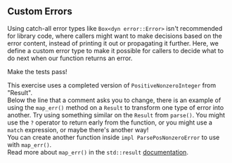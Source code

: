 ## Custom Errors

Using catch-all error types like `Box<dyn error::Error>` isn't recommended
for library code, where callers might want to make decisions based on the
error content, instead of printing it out or propagating it further. Here,
we define a custom error type to make it possible for callers to decide
what to do next when our function returns an error.

Make the tests pass!

<div class="hint">This exercise uses a completed version of <code>PositiveNonzeroInteger</code> from
"Result".</div>

<div class="hint">Below the line that a comment asks you to change, there is an example of using
the <code>map_err()</code> method on a <code>Result</code> to transform one type of error into
another. Try using something similar on the <code>Result</code> from <code>parse()</code>. You
might use the <code>?</code> operator to return early from the function, or you might
use a <code>match</code> expression, or maybe there's another way!</div>

<div class="hint">You can create another function inside <code>impl ParsePosNonzeroError</code> to use
with <code>map_err()</code>.</div>

<div class="hint">Read more about <code>map_err()</code> in the <code>std::result</code> <a href="https://doc.rust-lang.org/std/result/enum.Result.html#method.map_err">documentation</a>.
</div>